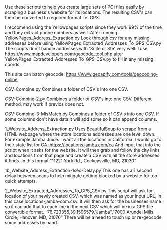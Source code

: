 Use these scripts to help you create large sets of POI files easily by scraping a business's website for its locations.
The resulting CSV's can then be converted to required format i.e. GPX.

I reccomend using the Yellowpages scripts since they work 99% of the time and they extract phone numbers as well.
After running
YellowPages_Address_Extraction.py
Look through csv for any missing addresses before using
YellowPages_Extracted_Addresses_To_GPS_CSV.py
The scripts don't handle addresses with 'Suite or Ste' very well. 
I use https://www.mapdevelopers.com/geocode_tool.php after YellowPages_Extracted_Addresses_To_GPS_CSV.py to fill in any
missing coords.

This site can batch geocode: https://www.geoapify.com/tools/geocoding-online


CSV-Combine.py
Combines a folder of CSV's into one CSV.

CSV-Combine-2.py
Combines a folder of CSV's into one CSV. Different method, may work if previos does not.

CSV-Combine-3-MisMatch.py
Combines a folder of CSV's into one CSV. If some columns don't have data it will add some so it can append columns.


1_Website_Address_Extraction.py
Uses BeautifulSoup to scrape from a HTML webpage where the store locations addresses are one level down.
For example Jamba Juice. I want all the locations in California. I would go to their state list for CA. https://locations.jamba.com/ca
And input that into the script when it asks for the website. It will then grab and follow the city links and locations from
that page and create a CSV with all the store addresses it finds. In this format "11221 York Rd., Cockeysville, MD, 21030"

1b_Website_Address_Extraction-1sec-Delay.py
This one has a 1 second delay between scans to help mitigate getting blocked by a website for too quick attempts.


2_Website_Extracted_Addresses_To_GPS_CSV.py
This script will ask for location of your newly created CSV, which was named as your input URL, in this case locations-jamba-com.csv.
It will then ask for the businesses name so it can add that to each line in the next CSV which will be in a GPS file
convertible format. -76.723355,39.1596579,"Jamba","7000 Arundel Mills Circle, Hanover, MD, 21076"
There will be a need to touch up or re-geocode some addresses by hand.

